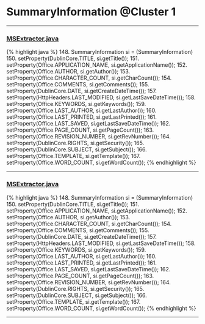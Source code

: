 # SummaryInformation @Cluster 1

***

### [MSExtractor.java](https://searchcode.com/codesearch/view/48925180/)
{% highlight java %}
148. SummaryInformation si = (SummaryInformation)
150. setProperty(DublinCore.TITLE, si.getTitle());
151. setProperty(Office.APPLICATION_NAME, si.getApplicationName());
152. setProperty(Office.AUTHOR, si.getAuthor());
153. setProperty(Office.CHARACTER_COUNT, si.getCharCount());
154. setProperty(Office.COMMENTS, si.getComments());
155. setProperty(DublinCore.DATE, si.getCreateDateTime());
157. setProperty(HttpHeaders.LAST_MODIFIED, si.getLastSaveDateTime());
158. setProperty(Office.KEYWORDS, si.getKeywords());
159. setProperty(Office.LAST_AUTHOR, si.getLastAuthor());
160. setProperty(Office.LAST_PRINTED, si.getLastPrinted());
161. setProperty(Office.LAST_SAVED, si.getLastSaveDateTime());
162. setProperty(Office.PAGE_COUNT, si.getPageCount());
163. setProperty(Office.REVISION_NUMBER, si.getRevNumber());
164. setProperty(DublinCore.RIGHTS, si.getSecurity());
165. setProperty(DublinCore.SUBJECT, si.getSubject());
166. setProperty(Office.TEMPLATE, si.getTemplate());
167. setProperty(Office.WORD_COUNT, si.getWordCount());
{% endhighlight %}

***

### [MSExtractor.java](https://searchcode.com/codesearch/view/138790528/)
{% highlight java %}
148. SummaryInformation si = (SummaryInformation)
150. setProperty(DublinCore.TITLE, si.getTitle());
151. setProperty(Office.APPLICATION_NAME, si.getApplicationName());
152. setProperty(Office.AUTHOR, si.getAuthor());
153. setProperty(Office.CHARACTER_COUNT, si.getCharCount());
154. setProperty(Office.COMMENTS, si.getComments());
155. setProperty(DublinCore.DATE, si.getCreateDateTime());
157. setProperty(HttpHeaders.LAST_MODIFIED, si.getLastSaveDateTime());
158. setProperty(Office.KEYWORDS, si.getKeywords());
159. setProperty(Office.LAST_AUTHOR, si.getLastAuthor());
160. setProperty(Office.LAST_PRINTED, si.getLastPrinted());
161. setProperty(Office.LAST_SAVED, si.getLastSaveDateTime());
162. setProperty(Office.PAGE_COUNT, si.getPageCount());
163. setProperty(Office.REVISION_NUMBER, si.getRevNumber());
164. setProperty(DublinCore.RIGHTS, si.getSecurity());
165. setProperty(DublinCore.SUBJECT, si.getSubject());
166. setProperty(Office.TEMPLATE, si.getTemplate());
167. setProperty(Office.WORD_COUNT, si.getWordCount());
{% endhighlight %}

***

